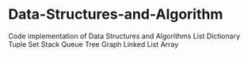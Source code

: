 # Data-Structures-and-Algorithm
Code implementation of Data Structures and Algorithms
List
Dictionary
Tuple
Set
Stack
Queue
Tree
Graph
Linked List
Array


